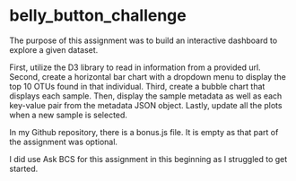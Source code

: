 # belly_button_challenge

The purpose of this assignment was to build an interactive dashboard to explore a given dataset.

First, utilize the D3 library to read in information from a provided url.
Second, create a horizontal bar chart with a dropdown menu to display the top 10 OTUs found in that individual.
Third, create a bubble chart that displays each sample.
Then, display the sample metadata as well as each key-value pair from the metadata JSON object.
Lastly, update all the plots when a new sample is selected.

In my Github repository, there is a bonus.js file. It is empty as that part of the assignment was optional.

I did use Ask BCS for this assignment in this beginning as I struggled to get started.
